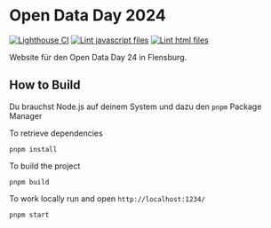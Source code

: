 # Open Data Day 2024

[![Lighthouse CI](https://github.com/oklabflensburg/oddfl/actions/workflows/lighthouse.yml/badge.svg)](https://github.com/oklabflensburg/oddfl/actions/workflows/lighthouse.yml)
[![Lint javascript files](https://github.com/oklabflensburg/oddfl/actions/workflows/lint-js.yml/badge.svg)](https://github.com/oklabflensburg/oddfl/actions/workflows/lint-js.yml)
[![Lint html files](https://github.com/oklabflensburg/oddfl/actions/workflows/lint-html.yml/badge.svg)](https://github.com/oklabflensburg/oddfl/actions/workflows/lint-html.yml)

Website für den Open Data Day 24 in Flensburg.


## How to Build

Du brauchst Node.js auf deinem System und dazu den `pnpm` Package Manager


To retrieve dependencies

```
pnpm install
```


To build the project

```
pnpm build
```


To work locally run and open `http://localhost:1234/`

```
pnpm start
```
